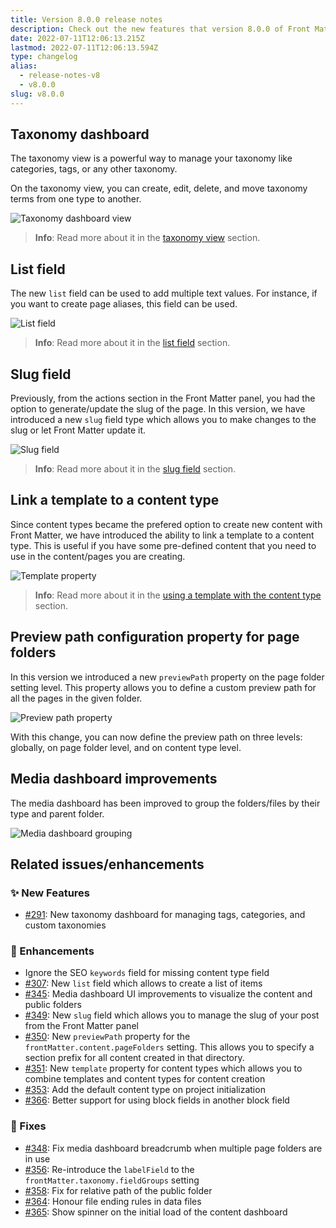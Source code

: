 ```yaml
---
title: Version 8.0.0 release notes
description: Check out the new features that version 8.0.0 of Front Matter has to offer.
date: 2022-07-11T12:06:13.215Z
lastmod: 2022-07-11T12:06:13.594Z
type: changelog
alias:
  - release-notes-v8
  - v8.0.0
slug: v8.0.0
---
```


## Taxonomy dashboard

The taxonomy view is a powerful way to manage your taxonomy like categories, tags, or any other taxonomy. 

On the taxonomy view, you can create, edit, delete, and move taxonomy terms from one type to another.

![Taxonomy dashboard view](/releases/v8.0.0/taxonomy-dashboard-changelog.png)

> **Info**: Read more about it in the [taxonomy view](/docs/dashboard#taxonomy-view) section.

## List field

The new `list` field can be used to add multiple text values. For instance, if you want to create page aliases, this field can be used.

![List field](/releases/v8.0.0/list-field-changelog.png)

> **Info**: Read more about it in the [list field](/docs/content-creation/fields#list) section.

## Slug field

Previously, from the actions section in the Front Matter panel, you had the option to generate/update the slug of the page. In this version, we have introduced a new `slug` field type which allows you to make changes to the slug or let Front Matter update it.

![Slug field](/releases/v8.0.0/slug-field-changelog.png)

> **Info**: Read more about it in the [slug field](/docs/content-creation/fields#slug) section.


## Link a template to a content type

Since content types became the prefered option to create new content with Front Matter, we have introduced the ability to link a template to a content type. This is useful if you have some pre-defined content that you need to use in the content/pages you are creating.

![Template property](/releases/v8.0.0/template-property-changelog.png)

> **Info**: Read more about it in the [using a template with the content type](/docs/content-creation/content-types#using-a-template-with-the-content-type) section.


## Preview path configuration property for page folders

In this version we introduced a new `previewPath` property on the page folder setting level. This property allows you to define a custom preview path for all the pages in the given folder.

![Preview path property](/releases/v8.0.0/preview-path-changelog.png)

With this change, you can now define the preview path on three levels: globally, on page folder level, and on content type level.


## Media dashboard improvements

The media dashboard has been improved to group the folders/files by their type and parent folder.

![Media dashboard grouping](/releases/v8.0.0/media-dashboard-changelog.png)


## Related issues/enhancements

### ✨ New Features

- [#291](https://github.com/estruyf/vscode-front-matter/issues/291): New taxonomy dashboard for managing tags, categories, and custom taxonomies

### 🎨 Enhancements

- Ignore the SEO `keywords` field for missing content type field
- [#307](https://github.com/estruyf/vscode-front-matter/issues/307): New `list` field which allows to create a list of items
- [#345](https://github.com/estruyf/vscode-front-matter/issues/345): Media dashboard UI improvements to visualize the content and public folders
- [#349](https://github.com/estruyf/vscode-front-matter/issues/349): New `slug` field which allows you to manage the slug of your post from the Front Matter panel
- [#350](https://github.com/estruyf/vscode-front-matter/issues/350): New `previewPath` property for the `frontMatter.content.pageFolders` setting. This allows you to specify a section prefix for all content created in that directory.
- [#351](https://github.com/estruyf/vscode-front-matter/issues/351): New `template` property for content types which allows you to combine templates and content types for content creation
- [#353](https://github.com/estruyf/vscode-front-matter/issues/353): Add the default content type on project initialization
- [#366](https://github.com/estruyf/vscode-front-matter/issues/366): Better support for using block fields in another block field

### 🐞 Fixes

- [#348](https://github.com/estruyf/vscode-front-matter/issues/348): Fix media dashboard breadcrumb when multiple page folders are in use
- [#356](https://github.com/estruyf/vscode-front-matter/issues/356): Re-introduce the `labelField` to the `frontMatter.taxonomy.fieldGroups` setting
- [#358](https://github.com/estruyf/vscode-front-matter/issues/358): Fix for relative path of the public folder
- [#364](https://github.com/estruyf/vscode-front-matter/issues/364): Honour file ending rules in data files
- [#365](https://github.com/estruyf/vscode-front-matter/issues/365): Show spinner on the initial load of the content dashboard